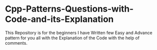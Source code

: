 # Cpp-Patterns-Questions-with-Code-and-its-Explanation
This Repository is for the beginners I have Written few Easy and Advance pattern for you all with the Explanation of the Code with the help of comments.
